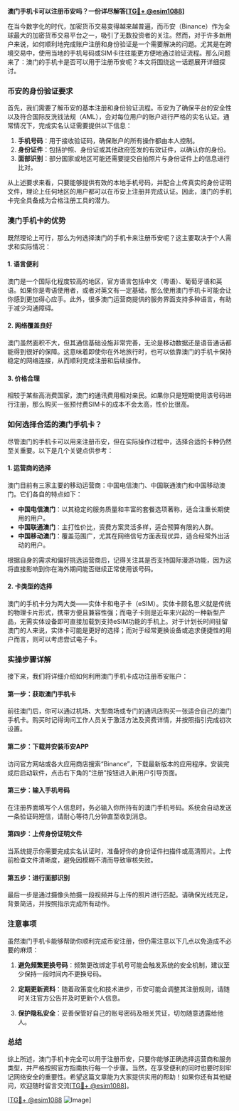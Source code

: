 **澳门手机卡可以注册币安吗？一份详尽解答[[TG💪+ @esim1088](https://t.me/s/esim1088)]**

在当今数字化的时代，加密货币交易变得越来越普遍，而币安（Binance）作为全球最大的加密货币交易平台之一，吸引了无数投资者的关注。然而，对于许多新用户来说，如何顺利地完成账户注册和身份验证是一个需要解决的问题。尤其是在跨境交易中，使用当地的手机号码或SIM卡往往能更方便地通过验证流程。那么问题来了：澳门的手机卡是否可以用于注册币安呢？本文将围绕这一话题展开详细探讨。

### 币安的身份验证要求

首先，我们需要了解币安的基本注册和身份验证流程。币安为了确保平台的安全性以及符合国际反洗钱法规（AML），会对每位用户的账户进行严格的实名认证。通常情况下，完成实名认证需要提供以下信息：

1. **手机号码**：用于接收验证码，确保账户的所有操作都由本人控制。
2. **身份证件**：包括护照、身份证或其他政府签发的有效证件，以确认你的身份。
3. **面部识别**：部分国家或地区可能还需要提交自拍照片与身份证件上的信息进行比对。

从上述要求来看，只要能够提供有效的本地手机号码，并配合上传真实的身份证明文件，理论上任何地区的用户都可以在币安上注册并完成认证。因此，澳门的手机卡完全具备成为合格注册工具的潜力。

### 澳门手机卡的优势

既然理论上可行，那么为何选择澳门的手机卡来注册币安呢？这主要取决于个人需求和实际情况：

#### 1. **语言便利**
澳门是一个国际化程度较高的地区，官方语言包括中文（粤语）、葡萄牙语和英语。如果你是粤语使用者，或者对英文有一定基础，那么使用澳门手机卡可能会让你感到更加得心应手。此外，很多澳门运营商提供的服务界面支持多种语言，有助于减少沟通障碍。

#### 2. **网络覆盖良好**
澳门虽然面积不大，但其通信基础设施非常完善，无论是移动数据还是语音通话都能得到很好的保障。这意味着即使你在外地旅行时，也可以依靠澳门的手机卡保持稳定的网络连接，从而顺利完成注册和后续操作。

#### 3. **价格合理**
相较于某些高消费国家，澳门的通讯费用相对亲民。如果你只是短期使用该号码进行注册，那么购买一张预付费SIM卡的成本不会太高，性价比很高。

### 如何选择合适的澳门手机卡？

尽管澳门的手机卡可以用来注册币安，但在实际操作过程中，选择合适的卡种仍然至关重要。以下是几个关键点供参考：

#### 1. **运营商的选择**
澳门目前有三家主要的移动运营商：中国电信澳门、中国联通澳门和中国移动澳门。它们各自的特点如下：
   - **中国电信澳门**：以其稳定的服务质量和丰富的套餐选项著称，适合注重长期使用的用户。
   - **中国联通澳门**：主打性价比，资费方案灵活多样，适合预算有限的人群。
   - **中国移动澳门**：覆盖范围广，尤其在网络信号方面表现优异，适合经常外出活动的用户。

根据自身的需求和偏好挑选运营商后，记得关注其是否支持国际漫游功能，因为这将直接影响到你在海外期间能否继续正常使用该号码。

#### 2. **卡类型的选择**
澳门的手机卡分为两大类——实体卡和电子卡（eSIM）。实体卡顾名思义就是传统的物理卡片形式，携带方便且兼容性强；而电子卡则是近年来兴起的一种新型产品，无需实体设备即可直接加载到支持eSIM功能的手机上。对于计划长时间驻留澳门的人来说，实体卡可能是更好的选择；而对于经常更换设备或追求便捷性的用户而言，则可以考虑尝试电子卡。

### 实操步骤详解

接下来，我们将详细介绍如何利用澳门手机卡成功注册币安账户：

#### 第一步：获取澳门手机卡
前往澳门后，你可以通过机场、大型商场或专门的通讯店购买一张适合自己的澳门手机卡。购买时记得询问工作人员关于激活方法及资费详情，并按照指引完成初次设置。

#### 第二步：下载并安装币安APP
访问官方网站或各大应用商店搜索“Binance”，下载最新版本的应用程序。安装完成后启动软件，点击右下角的“注册”按钮进入新用户引导页面。

#### 第三步：输入手机号码
在注册界面填写个人信息时，务必输入你所持有的澳门手机号码。系统会自动发送一条验证码短信，请耐心等待几分钟直至收到消息。

#### 第四步：上传身份证明文件
当系统提示你需要完成实名认证时，准备好你的身份证件扫描件或高清照片。上传前检查文件清晰度，避免因模糊不清而导致审核失败。

#### 第五步：进行面部识别
最后一步是通过摄像头拍摄一段视频并与上传的照片进行匹配。请确保光线充足，背景简洁，并按照指示完成所有动作。

### 注意事项

虽然澳门手机卡能够帮助你顺利完成币安注册，但仍需注意以下几点以免造成不必要的麻烦：

1. **避免频繁更换号码**：频繁更改绑定手机号可能会触发系统的安全机制，建议至少保持一段时间内不更换号码。
   
2. **定期更新资料**：随着政策变化和技术进步，币安可能会调整其注册规则，请随时关注官方公告并及时更新个人信息。

3. **保护隐私安全**：妥善保管好自己的账号密码及相关凭证，切勿随意透露给他人。

### 总结

综上所述，澳门手机卡完全可以用于注册币安，只要你能够正确选择运营商和服务类型，并严格按照官方指南执行每一个步骤。当然，在享受便利的同时也要时刻牢记网络安全的重要性。希望这篇文章能为大家提供实用的帮助！如果你还有其他疑问，欢迎随时留言交流[[TG💪+ @esim1088](https://t.me/s/esim1088)]。

[[TG💪+ @esim1088](https://t.me/s/esim1088) ![Image](https://i.postimg.cc/4NQfJmqS/Snipaste-2025-05-13-00-14-12.png)]